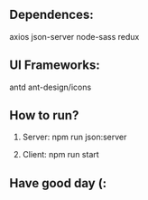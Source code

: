 ## Dependences:

axios
json-server
node-sass
redux


## UI Frameworks:

antd
ant-design/icons

## How to run?

1. Server:
  npm run json:server

2. Client:
  npm run start

## Have good day (: